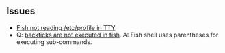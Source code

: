 ## Issues

- [Fish not reading /etc/profile in TTY](https://github.com/fish-shell/fish-shell/issues/3665)
- Q: [backticks are not executed in fish](https://github.com/fish-shell/fish-shell/issues/1481). A: Fish shell uses parentheses for executing sub-commands.